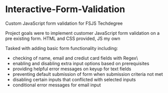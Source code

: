 # Interactive-Form-Validation
 Custom JavaScript form validation for FSJS Techdegree

Project goals were to implement customer JavaScript form validation on a pre existing form.
HTML and CSS provided, JS my own

Tasked with adding basic form functionality including:
- checking of name, email and crediut card fields with Regex\
- enabling and disabling extra input options based on prerequisites
- providing helpful error messages on keyup for text fields
- preventing default submission of form when submission criteria not met
- disabling certain inputs that conflicted with selected inputs
- conditional error messages for email input